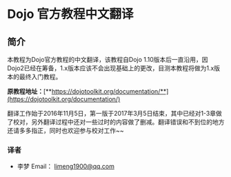 # Dojo 官方教程中文翻译

## 简介

本教程为Dojo官方教程的中文翻译，该教程自Dojo 1.10版本后一直沿用，因Dojo2已经在筹备，1.x版本应该不会出现基础上的更改，目测本教程将做为1.x版本的最终入门教程。

**原教程地址：**[**https://dojotoolkit.org/documentation/**](https://dojotoolkit.org/documentation/)  


翻译工作始于2016年11月5日，第一版于2017年3月5日结束，其中已经对1-3章做了校对，另外翻译过程中还对一些过时的内容做了删减。翻译错误和不到位的地方还请多多指正，同时也欢迎参与校对工作~~



### 译者

* 李梦   Email： limeng1900@qq.com



